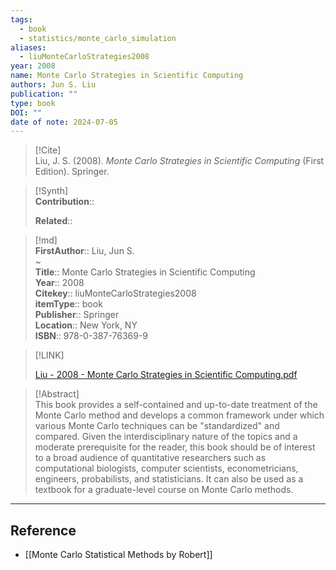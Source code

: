 ```yaml
---
tags:
  - book
  - statistics/monte_carlo_simulation
aliases:
  - liuMonteCarloStrategies2008
year: 2008
name: Monte Carlo Strategies in Scientific Computing
authors: Jun S. Liu
publication: ""
type: book
DOI: ""
date of note: 2024-07-05
---
```


> [!Cite]  
> Liu, J. S. (2008). _Monte Carlo Strategies in Scientific Computing_ (First Edition). Springer.

>[!Synth]  
>**Contribution**::  
>  
>**Related**::   
>  
  
>[!md]  
> **FirstAuthor**:: Liu, Jun S.  
~  
> **Title**:: Monte Carlo Strategies in Scientific Computing  
> **Year**:: 2008  
> **Citekey**:: liuMonteCarloStrategies2008  
> **itemType**:: book  
> **Publisher**:: Springer  
> **Location**:: New York, NY  
> **ISBN**:: 978-0-387-76369-9  

> [!LINK]  
> 
> [Liu - 2008 - Monte Carlo Strategies in Scientific Computing.pdf](file:///home/lukexie/Documents/Papers/storage/PSZM4MEC/Liu%20-%202008%20-%20Monte%20Carlo%20Strategies%20in%20Scientific%20Computing.pdf) 
>  

> [!Abstract]  
> This book provides a self-contained and up-to-date treatment of the Monte Carlo method and develops a common framework under which various Monte Carlo techniques can be "standardized" and compared. Given the interdisciplinary nature of the topics and a moderate prerequisite for the reader, this book should be of interest to a broad audience of quantitative researchers such as computational biologists, computer scientists, econometricians, engineers, probabilists, and statisticians. It can also be used as a textbook for a graduate-level course on Monte Carlo methods.  

-----
## Reference
  
- [[Monte Carlo Statistical Methods by Robert]]
